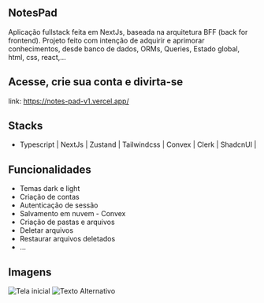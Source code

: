 
## NotesPad

Aplicação fullstack feita em NextJs, baseada na arquitetura BFF (back for frontend).
Projeto feito com intenção de adquirir e aprimorar conhecimentos, desde banco de dados, ORMs, Queries, Estado global, html, css, react,...

## Acesse, crie sua conta e divirta-se

link: https://notes-pad-v1.vercel.app/

## Stacks
- Typescript | NextJs |  Zustand | Tailwindcss | Convex | Clerk | ShadcnUI |
    
## Funcionalidades

- Temas dark e light
- Criação de contas
- Autenticação de sessão
- Salvamento em nuvem - Convex
- Criação de pastas e arquivos
- Deletar arquivos
- Restaurar arquivos deletados
- ...

## Imagens
<img src="https://ibb.co/JRFhQQ4" alt='Tela inicial'>
<img src="https://ibb.co/Ycf9C8j" alt="Texto Alternativo">
